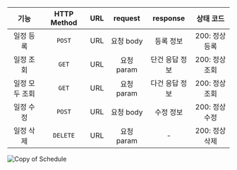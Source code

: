 |    기능    | HTTP Method | URL | request  | response |       상태 코드        |
|:--------:|:-----------:|:---:|:--------:|:--------:|:------------------:|
|  일정 등록   |   `POST`    | URL | 요청 body  |  등록 정보   |     200: 정상등록      |
|  일정 조회   |    `GET`    | URL | 요청 param | 단건 응답 정보 |     200: 정상조회      |
| 일정 모두 조회 |    `GET`    | URL | 요청 param | 다건 응답 정보 |     200: 정상조회      |
|  일정 수정   |   `POST`    | URL | 요청 body  |  수정 정보   |     200: 정상수정      |
|  일정 삭제   |  `DELETE`   | URL | 요청 param |    -     |     200: 정상삭제      |

![Copy of Schedule](https://github.com/user-attachments/assets/a49cce20-876c-46a0-8067-699373441329)
